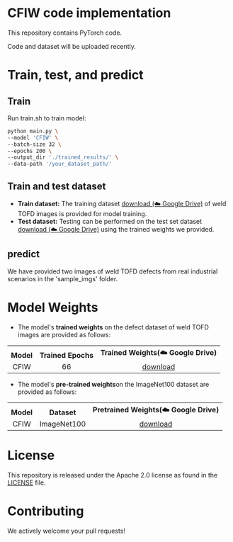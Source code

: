 # CFIW code implementation

This repository contains PyTorch code.

Code and dataset will be uploaded recently.

# Train, test, and predict

## Train

Run train.sh to train model:

```bash
python main.py \
--model 'CFIW' \
--batch-size 32 \
--epochs 200 \
--output_dir './trained_results/' \
--data-path '/your_dataset_path/'
```

## Train and test dataset

* **Train dataset:** The training dataset [download (☁️ Google Drive)](https://drive.google.com/file/d/1y4GidNc0fb45OAvXW_q_DnDAlJotitRY/view?usp=drive_link "Google drive") of weld TOFD images is provided for model training.
* **Test dataset:** Testing can be performed on the test set dataset [download (☁️ Google Drive)](https://drive.google.com/file/d/1CppRDY2Rw9BSQHQ29GMHHDj9A6xRNjj0/view?usp=drive_link "Google drive") using the trained weights we provided.

## predict

We have provided two images of weld TOFD defects from real industrial scenarios in the 'sample_imgs' folder.

# Model Weights

* The model's **trained weights** on the defect dataset of weld TOFD images are provided as follows:

<table><tbody>
<!-- START TABLE -->
<!-- TABLE HEADER -->
<th valign="bottom">Model</th>
<th valign="bottom">Trained Epochs</th>
<th valign="bottom">Trained Weights(☁️ Google Drive)</th>
<!-- TABLE BODY -->
<tr><td align="center">CFIW</td>
<td align="center">66</td>
<td align="center"><a href="https://drive.google.com/file/d/1HWqTLearxOiwJRirU_fGwILfu9anNiM2/view?usp=drive_link">download</a></td>
</tr>
</tbody></table>

* The model's **pre-trained weights**on the ImageNet100 dataset are provided as follows:

<table><tbody>
<!-- START TABLE -->
<!-- TABLE HEADER -->
<th valign="bottom">Model</th>
<th valign="bottom">Dataset</th>
<th valign="bottom">Pretrained Weights(☁️ Google Drive)</th>
<!-- TABLE BODY -->
<tr><td align="center">CFIW</td>
<td align="center">ImageNet100</td>
<td align="center"><a href="https://drive.google.com/file/d/1HWqTLearxOiwJRirU_fGwILfu9anNiM2/view?usp=drive_link">download</a></td>
</tr>
</tbody></table>

# License

This repository is released under the Apache 2.0 license as found in the [LICENSE](LICENSE) file.

# Contributing

We actively welcome your pull requests!
